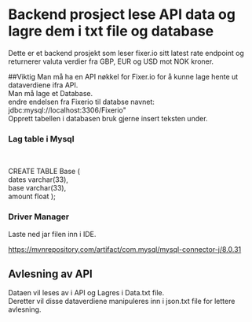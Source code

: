 # Backend prosject lese API data og lagre dem i txt file og database

Dette er et backend prosjekt som leser fixer.io sitt latest rate endpoint og returnerer valuta verdier fra GBP, EUR og USD mot NOK kroner.
<br/>

##Viktig
Man må ha en API nøkkel for Fixer.io for å kunne lage hente ut dataverdiene ifra API.
<br/>
Man må lage et Database.
<br/>
endre endelsen fra Fixerio til databse navnet: jdbc:mysql://localhost:3306/Fixerio"
<br/>
Opprett tabellen i databasen bruk gjerne insert teksten under.

### Lag table i Mysql
<br/>

CREATE TABLE Base (
<br/>
dates varchar(33),
<br/>
base varchar(33),
<br/>
amount float
);

### Driver Manager

Laste ned jar filen inn i IDE.

https://mvnrepository.com/artifact/com.mysql/mysql-connector-j/8.0.31



## Avlesning av API
Dataen vil leses av i API og Lagres i Data.txt file.
<br/>
Deretter vil disse dataverdiene manipuleres inn i json.txt file for lettere avlesning.
